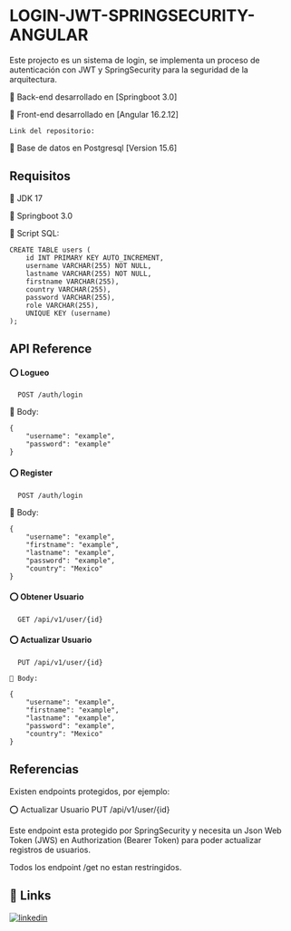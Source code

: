 
# LOGIN-JWT-SPRINGSECURITY-ANGULAR

Este projecto es un sistema de login, se implementa un proceso de autenticación con JWT y SpringSecurity para la seguridad de la arquitectura.

🔧 Back-end desarrollado en [Springboot 3.0]

🔧 Front-end desarrollado en  [Angular 16.2.12]

    Link del repositorio:

🔧 Base de datos en Postgresql [Version 15.6]






## Requisitos

📏 JDK 17

📏 Springboot 3.0

📏 Script SQL:

```
CREATE TABLE users (
    id INT PRIMARY KEY AUTO_INCREMENT,
    username VARCHAR(255) NOT NULL,
    lastname VARCHAR(255) NOT NULL,
    firstname VARCHAR(255),
    country VARCHAR(255),
    password VARCHAR(255),
    role VARCHAR(255),
    UNIQUE KEY (username)
);
```





## API Reference

#### ⭕ Logueo

```http
  POST /auth/login
```

🔗 Body:

```
{
    "username": "example",
    "password": "example"
}
```


#### ⭕ Register

```http
  POST /auth/login
```

🔗 Body:

```
{
    "username": "example",
    "firstname": "example",
    "lastname": "example",
    "password": "example",
    "country": "Mexico"
}
```

#### ⭕ Obtener Usuario

```http
  GET /api/v1/user/{id}
```

#### ⭕ Actualizar Usuario

```http
  PUT /api/v1/user/{id}
```
```
🔗 Body:

{
    "username": "example",
    "firstname": "example",
    "lastname": "example",
    "password": "example",
    "country": "Mexico"
}
```




## Referencias

Existen endpoints protegidos, por ejemplo:


⭕ Actualizar Usuario
  PUT /api/v1/user/{id}

Este endpoint esta protegido por SpringSecurity y necesita un Json Web Token (JWS) en Authorization (Bearer Token) para poder actualizar registros de usuarios.

Todos los endpoint /get no estan restringidos.



## 🔗 Links

[![linkedin](https://img.shields.io/badge/linkedin-0A66C2?style=for-the-badge&logo=linkedin&logoColor=white)](https://www.linkedin.com/in/aldo-isaias-becerra-campos-591621200/)


